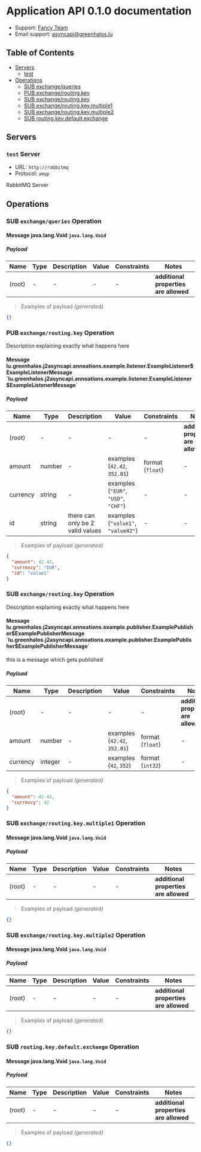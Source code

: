 # Application API 0.1.0 documentation

* Support: [Fancy Team](https://greenhalos.lu)
* Email support: [asyncapi@greenhalos.lu](mailto:asyncapi@greenhalos.lu)


## Table of Contents

* [Servers](#servers)
  * [test](#test-server)
* [Operations](#operations)
  * [SUB exchange/queries](#sub-exchangequeries-operation)
  * [PUB exchange/routing.key](#pub-exchangeroutingkey-operation)
  * [SUB exchange/routing.key](#sub-exchangeroutingkey-operation)
  * [SUB exchange/routing.key.multiple1](#sub-exchangeroutingkeymultiple1-operation)
  * [SUB exchange/routing.key.multiple2](#sub-exchangeroutingkeymultiple2-operation)
  * [SUB routing.key.default.exchange](#sub-routingkeydefaultexchange-operation)

## Servers

### `test` Server

* URL: `http://rabbitmq`
* Protocol: `amqp`

RabbitMQ Server


## Operations

### SUB `exchange/queries` Operation

#### Message java.lang.Void `java.lang.Void`

##### Payload

| Name | Type | Description | Value | Constraints | Notes |
|---|---|---|---|---|---|
| (root) | - | - | - | - | **additional properties are allowed** |

> Examples of payload _(generated)_

```json
{}
```



### PUB `exchange/routing.key` Operation

Description explaining exactly what happens here

#### Message lu.greenhalos.j2asyncapi.annoations.example.listener.ExampleListener$ExampleListenerMessage `lu.greenhalos.j2asyncapi.annoations.example.listener.ExampleListener$ExampleListenerMessage`

##### Payload

| Name | Type | Description | Value | Constraints | Notes |
|---|---|---|---|---|---|
| (root) | - | - | - | - | **additional properties are allowed** |
| amount | number | - | examples (`42.42`, `352.01`) | format (`float`) | - |
| currency | string | - | examples (`"EUR"`, `"USD"`, `"CHF"`) | - | - |
| id | string | there can only be 2 valid values | examples (`"value1"`, `"value42"`) | - | - |

> Examples of payload _(generated)_

```json
{
  "amount": 42.42,
  "currency": "EUR",
  "id": "value1"
}
```



### SUB `exchange/routing.key` Operation

Description explaining exactly what happens here

#### Message lu.greenhalos.j2asyncapi.annoations.example.publisher.ExamplePublisher$ExamplePublisherMessage `lu.greenhalos.j2asyncapi.annoations.example.publisher.ExamplePublisher$ExamplePublisherMessage`

this is a message which gets published

##### Payload

| Name | Type | Description | Value | Constraints | Notes |
|---|---|---|---|---|---|
| (root) | - | - | - | - | **additional properties are allowed** |
| amount | number | - | examples (`42.42`, `352.01`) | format (`float`) | - |
| currency | integer | - | examples (`42`, `352`) | format (`int32`) | - |

> Examples of payload _(generated)_

```json
{
  "amount": 42.42,
  "currency": 42
}
```



### SUB `exchange/routing.key.multiple1` Operation

#### Message java.lang.Void `java.lang.Void`

##### Payload

| Name | Type | Description | Value | Constraints | Notes |
|---|---|---|---|---|---|
| (root) | - | - | - | - | **additional properties are allowed** |

> Examples of payload _(generated)_

```json
{}
```



### SUB `exchange/routing.key.multiple2` Operation

#### Message java.lang.Void `java.lang.Void`

##### Payload

| Name | Type | Description | Value | Constraints | Notes |
|---|---|---|---|---|---|
| (root) | - | - | - | - | **additional properties are allowed** |

> Examples of payload _(generated)_

```json
{}
```



### SUB `routing.key.default.exchange` Operation

#### Message java.lang.Void `java.lang.Void`

##### Payload

| Name | Type | Description | Value | Constraints | Notes |
|---|---|---|---|---|---|
| (root) | - | - | - | - | **additional properties are allowed** |

> Examples of payload _(generated)_

```json
{}
```




